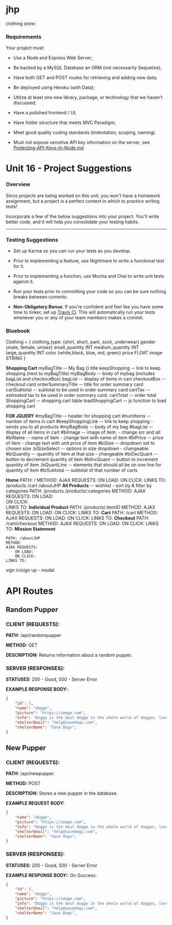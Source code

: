 # jhp
clothing store:


### Requirements

Your project must:

* Use a Node and Express Web Server;

* Be backed by a MySQL Database an ORM (not necessarily Sequelize);

* Have both GET and POST routes for retrieving and adding new data;

* Be deployed using Heroku (with Data);

* Utilize at least one new library, package, or technology that we haven’t discussed;

* Have a polished frontend / UI;

* Have folder structure that meets MVC Paradigm;

* Meet good quality coding standards (indentation, scoping, naming).

* Must not expose sensitive API key information on the server, see [Protecting-API-Keys-In-Node.md](../../../10-nodejs/03-Supplemental/Protecting-API-Keys-In-Node.md)


# Unit 16 - Project Suggestions

### Overview

Since projects are being worked on this unit, you won't have a homework assignment, but a project is a perfect context in which to practice writing tests! 

Incorporate a few of the below suggestions into your project. You'll write better code, and it will help you consolidate your testing habits.

- - -

### Testing Suggestions

* Set up Karma so you can run your tests as you develop.

* Prior to implementing a feature, use Nightmare to write a functional test for it.

* Prior to implementing a function, use Mocha and Chai to write unit tests against it.

* Run your tests prior to committing your code so you can be sure nothing breaks between commits.

* **Non-Obligatory Bonus**: If you're confident and feel like you have some time to tinker, set up [Travis CI](https://travis-ci.org/). This will automatically run your tests whenever you or any of your team members makes a commit. 



### Bluebook
Clothing = {
    clothing_type:  {shirt, short, pant, sock, underwear}
    gender          {male, female, unisex}
    small_quantity  INT
    medium_quantity INT
    large_quantity  INT
    color           {white,black, blue, red, green}
    price           FLOAT
    image           STRING
}

**Shopping Cart**
    myBagTitle          -- My Bag (<number of items in cart>) title
    keepShopping        -- link to keep shopping (next to myBagTitle)
    myBagBody           -- body of mybag (includes bagList and checkoutBox)
    bagList             -- display of items in cart
    checkoutBox         -- checkout card
    orderSummaryTitle   -- title for order summary card
    cartSubtotal        -- subtotal to be used in order summary card
    cartTax             -- estimated tax to be used in order summary card.
    cartTotal           -- order total
    ShoppingCart        -- shopping cart table
    loadShoppingCart    -- js function to load shopping cart

  **FOR JQUERY**
    #myBagTitle         -- header for shopping cart
    #numItems           -- number of items in cart
    #keepShoppingLink   -- link to keep shopping
                            - sends you to all products
    #myBagBody          -- body of my bag
    #bagList            -- display of all items in cart
    #biImage            -- image of item. 
                            - change src and alt
    #biName             -- name of item
                            - change text with name of item
    #biPrice            -- price of item
                            - change text with unit price of item
    #biSize             -- dropdown set to chosen size
    .biSizeSelect       -- options in size dropdown
                            - changeable
    #biQuantity         -- quantity of item at that size
                            - changeable
    #biDecQuant         -- button to decrement quantity of item
    #biIncQuant         -- button to increment quantity of item
    .biQuantLine        -- elements that should all be on one line for quantity of item
    #biSubtotal         -- subtotal of that number of carts 

**Home**
    PATH: /
    METHOD:
    AJAX REQUESTS:
        ON LOAD:
        ON CLICK:
    LINKS TO:
        /products
        /cart
        /aboutJHP
**All Products** -- wishlist - sort by & filter by categories
    PATH: /products
        /products/:categories
    METHOD:
    AJAX REQUESTS: 
        ON LOAD:   
        ON CLICK:  
    LINKS TO:
**Individual Product**
    PATH: /products/:itemID
    METHOD:
    AJAX REQUESTS:
        ON LOAD:
        ON CLICK:
    LINKS TO:
**Cart**
    PATH: /cart
    METHOD:
    AJAX REQUESTS:
        ON LOAD:
        ON CLICK:
    LINKS TO:
**Checkout**
    PATH:   /cart/checkout
    METHOD:
    AJAX REQUESTS:
        ON LOAD:
        ON CLICK:
    LINKS TO:
**Mission Statement**
    
    PATH: /aboutJHP
    METHOD:
    AJAX REQUESTS:
        ON LOAD:
        ON CLICK:
    LINKS TO:


sign in/sign up - modal



# API Routes

## Random Pupper

### CLIENT (REQUESTS):

**PATH:** /api/randompupper

**METHOD:** GET

**DESCRIPTION:** Returns information about a random pupper.

### SERVER (RESPONSES):

**STATUSES:** 200 - Good, 500 - Server Error

**EXAMPLE RESPONSE BODY:**: 
```json
{
    "id": 5,
    "name": "doggo",
    "picture": "https://image.com",
    "info": "Doggo is the best doggo in the whole world of doggos, loves everyone.",
    "shelterEmail": "help@savedogs.com",
    "shelterName": "Save Dogs",
}
```

## New Pupper

### CLIENT (REQUESTS):

**PATH:** /api/newpupper

**METHOD:** POST

**DESCRIPTION:** Stores a new pupper in the database.

**EXAMPLE REQUEST BODY:** 
```json
{
    "name": "doggo",
    "picture": "https://image.com",
    "info": "Doggo is the best doggo in the whole world of doggos, loves everyone.",
    "shelterEmail": "help@savedogs.com",
    "shelterName": "Save Dogs",
}
```

### SERVER (RESPONSES):

**STATUSES:** 200 - Good, 500 - Server Error

**EXAMPLE RESPONSE BODY:**: 
On Success:
```json
{
    "id": 5,
    "name": "doggo",
    "picture": "https://image.com",
    "info": "Doggo is the best doggo in the whole world of doggos, loves everyone.",
    "shelterEmail": "help@savedogs.com",
    "shelterName": "Save Dogs",
}
```